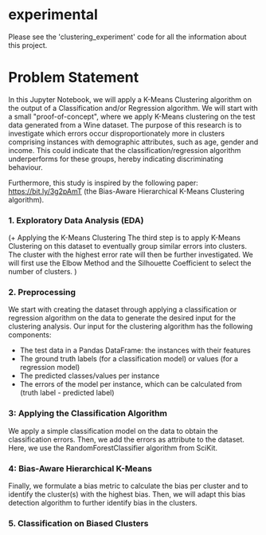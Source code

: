 # experimental


Please see the 'clustering_experiment' code for all the information about this project. 
 
# Problem Statement
In this Jupyter Notebook, we will apply a K-Means Clustering algorithm on the output of a Classification and/or Regression algorithm. 
We will start with a small "proof-of-concept", where we apply K-Means clustering on the test data generated from a Wine dataset.
The purpose of this research is to investigate which errors occur disproportionately more in clusters comprising instances with demographic attributes, such as age, gender and income. This could indicate that the classification/regression algorithm underperforms for these groups, hereby indicating discriminating behaviour.

Furthermore, this study is inspired by the following paper: https://bit.ly/3g2pAmT (the Bias-Aware Hierarchical K-Means Clustering algorithm). 

### 1. Exploratory Data Analysis (EDA)

(+ Applying the K-Means Clustering
The third step is to apply K-Means Clustering on this dataset to eventually group similar errors into clusters. The cluster with the highest error rate will then be further investigated. We will first use the Elbow Method and the Silhouette Coefficient to select the number of clusters. )

### 2. Preprocessing 
We start with creating the dataset through applying a classification or regression algorithm on the data to generate the desired input for the clustering analysis. 
Our input for the clustering algorithm has the following components:
- The test data in a Pandas DataFrame: the instances with their features 
- The ground truth labels (for a classification model) or values (for a regression model)
- The predicted classes/values per instance
- The errors of the model per instance, which can be calculated from (truth label - predicted label)


### 3: Applying the Classification Algorithm  
We apply a simple classification model on the data to obtain the classification errors. Then, we add the errors as attribute to the dataset. Here, we use the RandomForestClassifier algorithm from SciKit. 

### 4: Bias-Aware Hierarchical K-Means 
Finally, we formulate a bias metric to calculate the bias per cluster and to identify the cluster(s) with the highest bias. Then, we will adapt this bias detection algorithm to further identify bias in the clusters.

### 5. Classification on Biased Clusters
